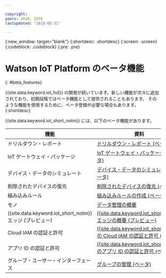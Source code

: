 ```yaml
---

copyright:
years: 2016, 2018
lastupdated: "2018-05-31"

---
```


{:new_window: target="blank"}
{:shortdesc: .shortdesc}
{:screen: .screen}
{:codeblock: .codeblock}
{:pre: .pre}

# Watson IoT Platform のベータ機能
{: #beta_features}

{{site.data.keyword.iot_full}} の開発が続いています。新しい機能が次々に追加されており、初期段階ではベータ機能として提供されることもあります。 そのような機能を使用するために、ベータ登録が必要な場合もあります。  
{:shortdesc}

{{site.data.keyword.iot_short_notm}} には、以下のベータ機能があります。

機能       | 資料       
------------- | -------------
ドリルダウン・レポート | [ドリルダウン・レポート (ベータ)](reference/security/RM_security.html#drill_down)
IoT ゲートウェイ・パッケージ | [IoT ゲートウェイ・パッケージ (ベータ)](gateways/iotgw.html#gw_package)
デバイス・データのシミュレート | [デバイス・データのシミュレート (ベータ)](devices/device_sim.html)
削除されたデバイスの復元 | [削除されたデバイスの復元 (ベータ)](iotplatform_task.html#restore_device)
組み込みルール | [組み込みルールの作成 (ベータ)](information_management/im_rules.html)
モノ | [データ管理の概要](GA_information_management/ga_im_device_twin.html#device_twins)
{{site.data.keyword.iot_short_notm}} エッジ (プレビュー) | [{{site.data.keyword.iot_short_notm}} エッジの概要 (プレビュー)](edge/WIoTP_edge.html)
Cloud IAM の認証と許可 | [{{site.data.keyword.iot_short_notm}} の Cloud IAM の認証と許可 (ベータ)](reference/security/cloud_iam.html)
アプリ ID の認証と許可 | [{{site.data.keyword.iot_short_notm}} のアプリ ID の認証と許可 (ベータ)](reference/security/app_id.html)
グループ・ユーザー・インターフェース | [グループの管理 (ベータ)](manage_groups.html#groups_overview)
